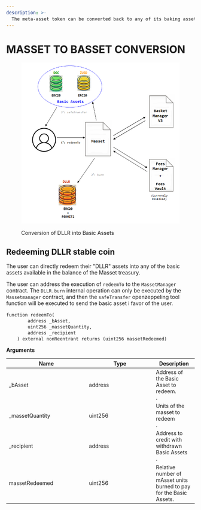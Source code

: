 ```yaml
---
description: >-
  The meta-asset token can be converted back to any of its baking assets.
---
```


# MASSET TO BASSET CONVERSION

<figure><img src="../../.gitbook/MYNT/masset-to-basset.png" alt=""><figcaption><p>Conversion of DLLR into Basic Assets</p></figcaption></figure>


## Redeeming DLLR stable coin

The user can directly redeem their "DLLR" assets into any of the basic assets available in the balance of the Masset treasury.

The user can address the execution of `redeemTo` to the `MassetManager` contract. The `DLLR.burn` internal operation can only be executed by the `Massetmanager` contract, and then the `safeTransfer` openzeppeling tool function will be executed to send the basic asset i favor of the user.

```solidity
function redeemTo(
        address _bAsset,
        uint256 _massetQuantity,
        address _recipient
    ) external nonReentrant returns (uint256 massetRedeemed) 
```

**Arguments**

<table><thead><tr><th width="200.33333333333334">Name</th><th width="165">Type</th><th>Description</th></tr></thead><tbody><tr><td>_bAsset</td><td>address</td><td>Address of the Basic Asset to redeem.<br>.</td></tr><tr><td>_massetQuantity</td><td>uint256</td><td>Units of the masset to redeem<br>.</td></tr><tr><td>_recipient</td><td>address</td><td>Address to credit with withdrawn Basic Assets<br>.</td></tr><tr><td>massetRedeemed</td><td>uint256</td><td>Relative number of mAsset units burned to pay for the Basic Assets.</td></tr></tbody></table>

